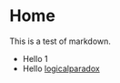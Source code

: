 # Home

This is a test of markdown.

* Hello 1
* Hello [logicalparadox](http://github.com/logicalparadox)